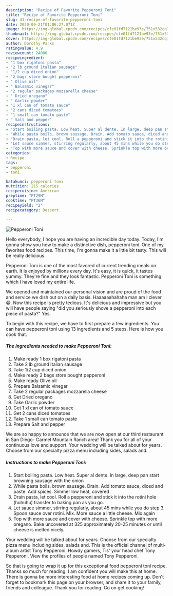 ```yaml
---
description: "Recipe of Favorite Pepperoni Toni"
title: "Recipe of Favorite Pepperoni Toni"
slug: 41-recipe-of-favorite-pepperoni-toni
date: 2020-06-21T01:06:27.071Z
image: https://img-global.cpcdn.com/recipes/cfe01fd7121be93e/751x532cq70/pepperoni-toni-recipe-main-photo.jpg
thumbnail: https://img-global.cpcdn.com/recipes/cfe01fd7121be93e/751x532cq70/pepperoni-toni-recipe-main-photo.jpg
cover: https://img-global.cpcdn.com/recipes/cfe01fd7121be93e/751x532cq70/pepperoni-toni-recipe-main-photo.jpg
author: Dorothy Parks
ratingvalue: 4.9
reviewcount: 24080
recipeingredient:
- "1 box rigatoni pasta"
- "2 lb ground Italian sausage"
- "1/2 cup diced onion"
- "2 bags store bought pepperoni"
- " Olive oil"
- " Balsamic vinegar"
- "2 regular packages mozzarella cheese"
- " Dried oregano"
- " Garlic powder"
- "1 xl can of tomato sauce"
- "2 cans diced tomatoes"
- "1 small can tomato paste"
- " Salt and pepper"
recipeinstructions:
- "Start boiling pasta. Low heat. Super al dente. In large, deep pan start browning sausage with the onion"
- "While pasta boils, brown sausage. Drain. Add tomato sauce, diced and paste. Add spices. Simmer low heat, covered"
- "Drain pasta, let cool. Roll a pepperoni and stick it into the rotini hole (huhuhu) transfer to baking pan as you go."
- "Let sauce simmer, stirring regularly, about 45 mins while you do step 3. Spoon sauce over rotini. Mix. More sauce a little cheese. Mix again"
- "Top with more sauce and cover with cheese. Sprinkle top with more oregano. Bake uncovered at 325 approximately 20-25 minutes or until cheese is melted nicely."
categories:
- Recipe
tags:
- pepperoni
- toni

katakunci: pepperoni toni 
nutrition: 215 calories
recipecuisine: American
preptime: "PT29M"
cooktime: "PT36M"
recipeyield: "2"
recipecategory: Dessert

---
```



![Pepperoni Toni](https://img-global.cpcdn.com/recipes/cfe01fd7121be93e/751x532cq70/pepperoni-toni-recipe-main-photo.jpg)

Hello everybody, I hope you are having an incredible day today. Today, I'm gonna show you how to make a distinctive dish, pepperoni toni. One of my favorites food recipes. This time, I'm gonna make it a little bit tasty. This will be really delicious.

Pepperoni Toni is one of the most favored of current trending meals on earth. It is enjoyed by millions every day. It's easy, it is quick, it tastes yummy. They're fine and they look fantastic. Pepperoni Toni is something which I have loved my entire life.

We opened and maintained our personal vision and are proud of the food and service we dish out on a daily basis. Haaaaaahahaha man am I clever 😁. Now this recipe is pretty tedious. It&#39;s delicious and impressive but you will have people saying &#34;did you seriously shove a pepperoni into each piece of pasta?&#34; Yes.


To begin with this recipe, we have to first prepare a few ingredients. You can have pepperoni toni using 13 ingredients and 5 steps. Here is how you cook that.

<!--inarticleads1-->

##### The ingredients needed to make Pepperoni Toni:

1. Make ready 1 box rigatoni pasta
1. Take 2 lb ground Italian sausage
1. Take 1/2 cup diced onion
1. Make ready 2 bags store bought pepperoni
1. Make ready  Olive oil
1. Prepare  Balsamic vinegar
1. Take 2 regular packages mozzarella cheese
1. Get  Dried oregano
1. Take  Garlic powder
1. Get 1 xl can of tomato sauce
1. Get 2 cans diced tomatoes
1. Take 1 small can tomato paste
1. Prepare  Salt and pepper


We are so happy to announce that we are now open at our third restaurant in San Diego- Carmel Mountain Ranch area! Thank you for all of your continuous love and support. Your wedding will be talked about for years. Choose from our specialty pizza menu including sides, salads and. 

<!--inarticleads2-->

##### Instructions to make Pepperoni Toni:

1. Start boiling pasta. Low heat. Super al dente. In large, deep pan start browning sausage with the onion
1. While pasta boils, brown sausage. Drain. Add tomato sauce, diced and paste. Add spices. Simmer low heat, covered
1. Drain pasta, let cool. Roll a pepperoni and stick it into the rotini hole (huhuhu) transfer to baking pan as you go.
1. Let sauce simmer, stirring regularly, about 45 mins while you do step 3. Spoon sauce over rotini. Mix. More sauce a little cheese. Mix again
1. Top with more sauce and cover with cheese. Sprinkle top with more oregano. Bake uncovered at 325 approximately 20-25 minutes or until cheese is melted nicely.


Your wedding will be talked about for years. Choose from our specialty pizza menu including sides, salads and. This is the official channel of multi-album artist Tony Pepperoni. Howdy gamers, Tis&#39; your head chef Tony Pepperoni. View the profiles of people named Tony Pepperoni. 

So that is going to wrap it up for this exceptional food pepperoni toni recipe. Thanks so much for reading. I am confident you will make this at home. There is gonna be more interesting food at home recipes coming up. Don't forget to bookmark this page on your browser, and share it to your family, friends and colleague. Thank you for reading. Go on get cooking!
